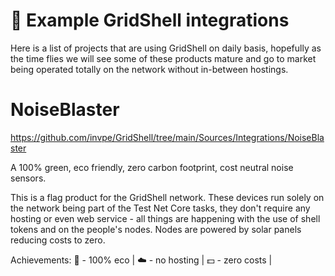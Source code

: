 # 🎊 Example GridShell integrations
 
Here is a list of projects that are using GridShell on daily basis, hopefully as the time flies 
we will see some of these products mature and go to market being operated totally on the network without in-between hostings.


#  NoiseBlaster

https://github.com/invpe/GridShell/tree/main/Sources/Integrations/NoiseBlaster

A 100% green, eco friendly, zero carbon footprint, cost neutral noise sensors.

This is a flag product for the GridShell network. 
These devices run solely on the network being part of the Test Net Core tasks, 
they don't require any hosting or even web service - all things are happening with the use of shell tokens and on the people's nodes.
Nodes are powered by solar panels reducing costs to zero.

Achievements:
:seedling: - 100% eco | 
:cloud: - no hosting | 
:dollar: - zero costs |

